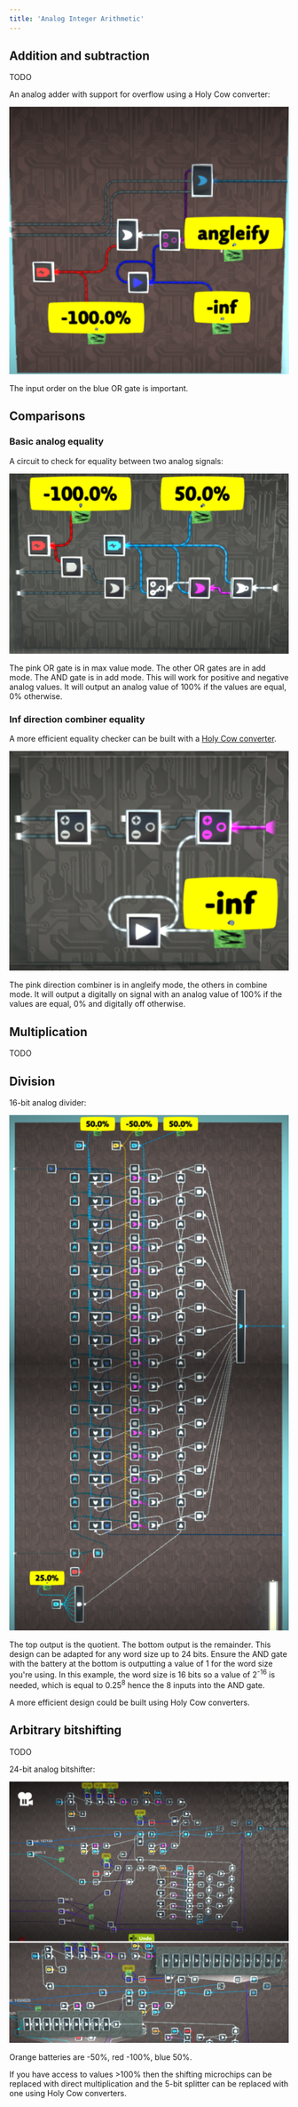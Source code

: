 ```yaml
---
title: 'Analog Integer Arithmetic'
---
```


## Addition and subtraction

TODO

An analog adder with support for overflow using a Holy Cow converter:

![image](adder1.png)

The input order on the blue OR gate is important.

## Comparisons

### Basic analog equality

A circuit to check for equality between two analog signals:

![image](eq2.png)

The pink OR gate is in max value mode. The other OR gates are in add mode. The AND gate is in add mode. This will work for positive and negative analog values. It will output an analog value of 100% if the values are equal, 0% otherwise.

### Inf direction combiner equality

A more efficient equality checker can be built with a [Holy Cow converter](/wiki/computing-components/analog-conversions/README.md#holy-cow-converter).

![image](eq1.png)

The pink direction combiner is in angleify mode, the others in combine mode. It will output a digitally on signal with an analog value of 100% if the values are equal, 0% and digitally off otherwise.

## Multiplication

TODO

## Division

16-bit analog divider:

![image](div1.png)

The top output is the quotient. The bottom output is the remainder. This design can be adapted for any word size up to 24 bits. Ensure the AND gate with the battery at the bottom is outputting a value of 1 for the word size you're using. In this example, the word size is 16 bits so a value of 2<sup>-16</sup> is needed, which is equal to 0.25<sup>8</sup> hence the 8 inputs into the AND gate.

A more efficient design could be built using Holy Cow converters.

## Arbitrary bitshifting

TODO

24-bit analog bitshifter:

![image](bitshifter1.png)
![image](bitshifter2.png)

Orange batteries are -50%, red -100%, blue 50%.

If you have access to values >100% then the shifting microchips can be replaced with direct multiplication and the 5-bit splitter can be replaced with one using Holy Cow converters.
